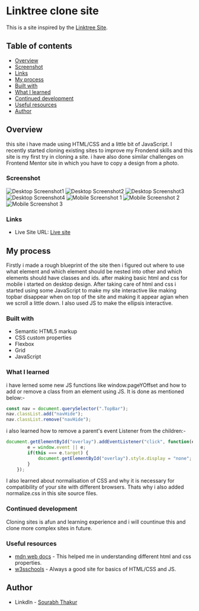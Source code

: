 # Linktree clone site

This is a site inspired by the [Linktree Site](https://linktr.ee/ShashwatB). 

## Table of contents

  - [Overview](#overview)
  - [Screenshot](#screenshot)
  - [Links](#links)
  - [My process](#my-process)
  - [Built with](#built-with)
  - [What I learned](#what-i-learned)
  - [Continued development](#continued-development)
  - [Useful resources](#useful-resources)
  - [Author](#author)



## Overview

this site i have made using HTML/CSS and a little bit of JavaScript. I recently started cloning existing sites to improve my Frondend skills and this site is my first try in cloning a site. i have also done similar challenges on Frontend Mentor site in which you have to copy a design from a photo.  

### Screenshot

![Desktop Screenshot1](/Screenshots/Destop%20ScreenShot1.png)
![Desktop Screenshot2](/Screenshots/Destop%20ScreenShot2.png)
![Desktop Screenshot3](/Screenshots/Destop%20ScreenShot3.png)
![Desktop Screenshot4](/Screenshots/Destop%20ScreenShot4.png)
![Mobile Screenshot 1](/Screenshots/Mobile%20ScreenShot1.jpg)
![Mobile Screenshot 2](/Screenshots/Mobile%20ScreenShot2.jpg)
![Mobile Screenshot 3](/Screenshots/Mobile%20ScreenShot3.jpg)

### Links

- Live Site URL: [Live site](https://venerable-medovik-c380bd.netlify.app/)

## My process

Firstly i made a rough blueprint of the site then i figured out where to use what element and which element should be nested into other and which elements should have classes and ids. after making basic html and css for mobile i started on desktop design. After taking care of html and css i started using some JavaScript to make my site interactive like making topbar disappear when on top of the site and making it appear agian when we scroll a little down. I also used JS to make the ellipsis interactive.

### Built with

- Semantic HTML5 markup
- CSS custom properties
- Flexbox
- Grid
- JavaScript

### What I learned

i have lerned some new JS functions like window.pageYOffset and how to add or remove a class from an element using JS. It is done as mentioned below:-

```js
const nav = document.querySelector(".TopBar");
nav.classList.add("navHide");
nav.classList.remove("navHide");
```

i also learned how to remove a parent's event Listener from the children:-
```js
document.getElementById("overlay").addEventListener("click", function(e) {
        e = window.event || e; 
        if(this === e.target) {
            document.getElementById("overlay").style.display = "none";
        }
    });
```

I also learned about normalisation of CSS and why it is necessary for compatibility of your site with different browsers. Thats why i also added normalize.css in this site source files.

### Continued development

Cloning sites is afun and learning experience and i will countinue this and clone more complex sites in future.

### Useful resources

- [mdn web docs](https://developer.mozilla.org/en-US/) - This helped me in understanding different html and css properties.
- [w3sschools](https://www.w3schools.com/) - Always a good site for basics of HTML/CSS and JS.

## Author

- LinkdIn - [Sourabh Thakur](https://www.linkedin.com/in/sourabh-thakur-b71a68250/)